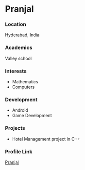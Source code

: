 # Pranjal

### Location

Hyderabad, India

### Academics
Valley school


### Interests

- Mathematics
- Computers

### Development

- Android
- Game Development

### Projects

- Hotel Management project in C++

### Profile Link

[Pranjal](https://github.com/prank15062002)
